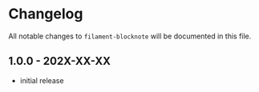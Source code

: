 # Changelog

All notable changes to `filament-blocknote` will be documented in this file.

## 1.0.0 - 202X-XX-XX

- initial release
